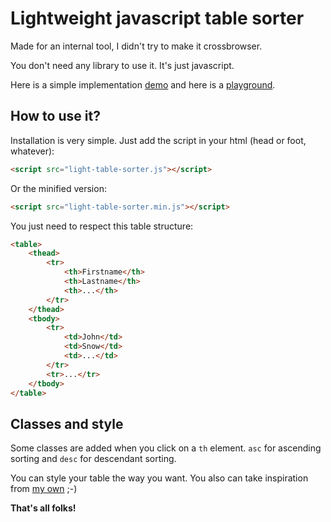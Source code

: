 # Lightweight javascript table sorter

Made for an internal tool, I didn't try to make it crossbrowser.

You don't need any library to use it. It's just javascript.

Here is a simple implementation [demo](http://roparz.me/play/light-table-sorter/) and here is a [playground](http://cssdeck.com/labs/light-javascript-table-sorter).

## How to use it?

Installation is very simple. Just add the script in your html (head or foot, whatever):
```html
<script src="light-table-sorter.js"></script>
```

Or the minified version:
```html
<script src="light-table-sorter.min.js"></script>
```

You just need to respect this table structure:
```html
<table>
    <thead>
        <tr>
            <th>Firstname</th>
            <th>Lastname</th>
            <th>...</th>
        </tr>
    </thead>
    <tbody>
        <tr>
            <td>John</td>
            <td>Snow</td>
            <td>...</td>
        </tr>
        <tr>...</tr>
    </tbody>
</table>
```

## Classes and style

Some classes are added when you click on a `th` element. `asc` for ascending sorting and `desc` for descendant sorting.

You can style your table the way you want. You also can take inspiration from [my own](http://roparz.me/play/light-table-sorter/style.css) ;-)

**That's all folks!**
